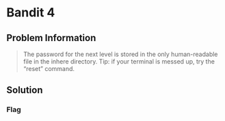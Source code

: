 # Bandit 4

## Problem Information 
  > The password for the next level is stored in the only human-readable file in the inhere directory. Tip: if your terminal is messed up, try the “reset” command.

## Solution
 
### Flag
